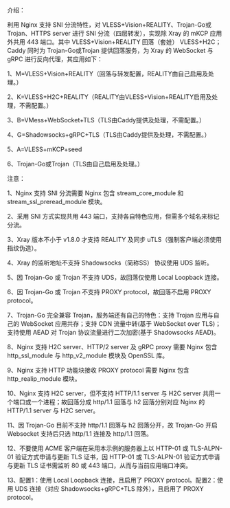 介绍：

利用 Nginx 支持 SNI 分流特性，对 VLESS+Vision+REALITY、Trojan-Go或Trojan、HTTPS server 进行 SNI 分流（四层转发），实现除 Xray 的 mKCP 应用外共用 443 端口。其中 VLESS+Vision+REALITY 回落（套娃） VLESS+H2C；Caddy 同时为 Trojan-Go或Trojan 提供回落服务，为 Xray 的 WebSocket 与 gRPC 进行反向代理，其应用如下：

1、M=VLESS+Vision+REALITY（回落与转发配置，REALITY由自己启用及处理。）

2、K=VLESS+H2C+REALITY（REALITY由VLESS+Vision+REALITY启用及处理，不需配置。）

3、B=VMess+WebSocket+TLS（TLS由Caddy提供及处理，不需配置。）

4、G=Shadowsocks+gRPC+TLS（TLS由Caddy提供及处理，不需配置。）

5、A=VLESS+mKCP+seed

6、Trojan-Go或Trojan（TLS由自己启用及处理。）

注意：

1、Nginx 支持 SNI 分流需要 Nginx 包含 stream_core_module 和 stream_ssl_preread_module 模块。

2、采用 SNI 方式实现共用 443 端口，支持各自特色应用，但需多个域名来标记分流。

3、Xray 版本不小于 v1.8.0 才支持 REALITY 及同步 uTLS（强制客户端必须使用指纹伪造）。

4、Xray 的监听地址不支持 Shadowsocks（简称SS） 协议使用 UDS 监听。

5、因 Trojan-Go 或 Trojan 不支持 UDS，故回落仅使用 Local Loopback 连接。

6、因 Trojan-Go 或 Trojan 不支持 PROXY protocol，故回落不启用 PROXY protocol。

7、Trojan-Go 完全兼容 Trojan，服务端还有自己的特色：支持 Trojan 应用与自己的 WebSocket 应用共存；支持 CDN 流量中转(基于 WebSocket over TLS)；支持使用 AEAD 对 Trojan 协议流量进行二次加密(基于 Shadowsocks AEAD)。

8、Nginx 支持 H2C server、HTTP/2 server 及 gRPC proxy 需要 Nginx 包含 http_ssl_module 与 http_v2_module 模块及 OpenSSL 库。

9、Nginx 支持 HTTP 功能块接收 PROXY protocol 需要 Nginx 包含 http_realip_module 模块。

10、Nginx 支持 H2C server，但不支持 HTTP/1.1 server 与 H2C server 共用一个端口或一个进程；故回落分成 http/1.1 回落与 h2 回落分别对应 Nginx 的 HTTP/1.1 server 与 H2C server。

11、因 Trojan-Go 目前不支持 http/1.1 回落与 h2 回落分开，故 Trojan-Go 开启 Websocket 支持后只选 http/1.1 连接及 http/1.1 回落。

12、不要使用 ACME 客户端在采用本示例的服务器上以 HTTP-01 或 TLS-ALPN-01 验证方式申请与更新 TLS 证书，因 HTTP-01 或 TLS-ALPN-01 验证方式申请与更新 TLS 证书需监听 80 或 443 端口，从而与当前应用端口冲突。

13、配置1：使用 Local Loopback 连接，且启用了 PROXY protocol。配置2：使用 UDS 连接（对应 Shadowsocks+gRPC+TLS 除外），且启用了 PROXY protocol。
